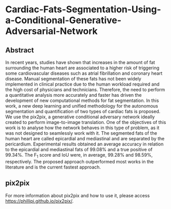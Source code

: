 # Cardiac-Fats-Segmentation-Using-a-Conditional-Generative-Adversarial-Network

## Abstract

In recent years, studies have shown that increases in the amount of fat surrounding the human heart are associated to a higher risk of triggering some cardiovascular diseases such as atrial fibrillation and coronary heart disease. Manual segmentation of these fats has not been widely implemented in clinical practice due to the human workload required and the high cost of physicians and technicians. Therefore, the need to perform a quantitative analysis more accurately and faster has driven the development of new computational methods for fat segmentation. In this work, a new deep learning and unified methodology for the autonomous segmentation and quantification of two types of cardiac fats is proposed. We use the pix2pix, a generative conditional adversary network ideally created to perform image-to-image translation. One of the objectives of this work is to analyse how the network behaves in this type of problem, as it was not designed to seamlessly work with it. The segmented fats of the human heart are called epicardial and mediastinal and are separated by the pericardium. Experimental results obtained an average accuracy in relation to the epicardial and mediastinal fats of 99.08% and a true positive of 99.34%. The F<sub>1</sub> score and IoU were, in average, 99.28% and 98.59%, respectively. The proposed approach outperformed most works in the literature and is the current fastest approach.

## pix2pix

For more information about pix2pix and how to use it, please access https://phillipi.github.io/pix2pix/.
